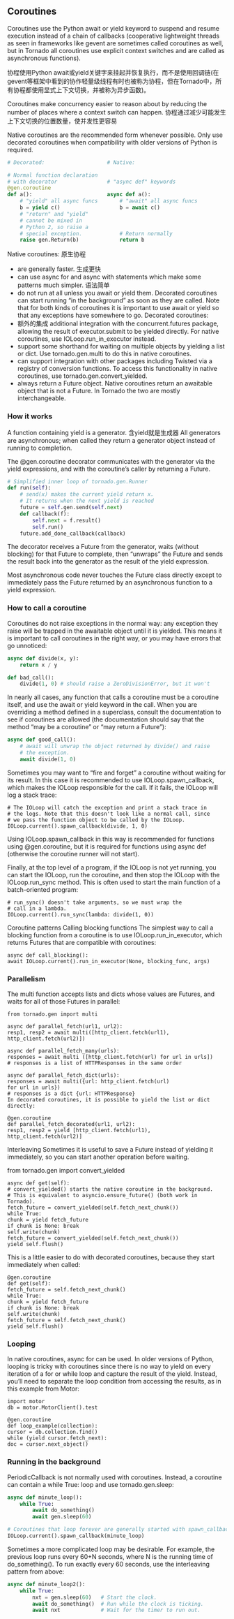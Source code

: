 ## Coroutines

Coroutines use the Python await or yield keyword to suspend and resume execution instead of a chain of callbacks (cooperative lightweight threads as seen in frameworks like gevent are sometimes called coroutines as well, but in Tornado all coroutines use explicit context switches and are called as asynchronous functions).

协程使用Python await或yield关键字来挂起并恢复执行，而不是使用回调链(在gevent等框架中看到的协作轻量级线程有时也被称为协程，但在Tornado中，所有协程都使用显式上下文切换，并被称为异步函数)。

Coroutines make concurrency easier to reason about by reducing the number of places where a context switch can happen.
协程通过减少可能发生上下文切换的位置数量，使并发性更容易

Native coroutines are the recommended form whenever possible. Only use decorated coroutines when compatibility with older versions of Python is required.

```python
# Decorated:                    # Native:

# Normal function declaration
# with decorator                # "async def" keywords
@gen.coroutine
def a():                        async def a():
    # "yield" all async funcs       # "await" all async funcs
    b = yield c()                   b = await c()
    # "return" and "yield"
    # cannot be mixed in
    # Python 2, so raise a
    # special exception.            # Return normally
    raise gen.Return(b)             return b

```

Native coroutines: 原生协程
 * are generally faster. 生成更快
 * can use async for and async with statements which make some patterns much simpler. 语法简单
 * do not run at all unless you await or yield them. Decorated coroutines can start running “in the background” as soon as they are called. Note that for both kinds of coroutines it is important to use await or yield so that any exceptions have somewhere to go.
Decorated coroutines:
  * 额外的集成 additional integration with the concurrent.futures package, allowing the result of executor.submit to be yielded directly. For native coroutines, use IOLoop.run_in_executor instead.
  * support some shorthand for waiting on multiple objects by yielding a list or dict. Use tornado.gen.multi to do this in native coroutines.
  * can support integration with other packages including Twisted via a registry of conversion functions. To access this functionality in native coroutines, use tornado.gen.convert_yielded.
  * always return a Future object. Native coroutines return an awaitable object that is not a Future. In Tornado the two are mostly interchangeable.

### How it works 

A function containing yield is a generator.  含yield就是生成器
All generators are asynchronous; when called they return a generator object instead of running to completion. 

The @gen.coroutine decorator communicates with the generator via the yield expressions, and with the coroutine’s caller by returning a Future.

```python
# Simplified inner loop of tornado.gen.Runner
def run(self):
    # send(x) makes the current yield return x.
    # It returns when the next yield is reached
    future = self.gen.send(self.next)
    def callback(f):
        self.next = f.result()
        self.run()
    future.add_done_callback(callback)
```

The decorator receives a Future from the generator, waits (without blocking) for that Future to complete, then “unwraps” the Future and sends the result back into the generator as the result of the yield expression.

Most asynchronous code never touches the Future class directly except to immediately pass the Future returned by an asynchronous function to a yield expression.

### How to call a coroutine
Coroutines do not raise exceptions in the normal way: any exception they raise will be trapped in the awaitable object until it is yielded.
This means it is important to call coroutines in the right way, or you may have errors that go unnoticed:

```python
async def divide(x, y):
    return x / y

def bad_call():
    divide(1, 0) # should raise a ZeroDivisionError, but it won't 
```

In nearly all cases, any function that calls a coroutine must be a coroutine itself, and use the await or yield keyword in the call. When you are overriding a method defined in a superclass, consult the documentation to see if coroutines are allowed (the documentation should say that the method “may be a coroutine” or “may return a Future”):

```python
async def good_call():
    # await will unwrap the object returned by divide() and raise
    # the exception.
    await divide(1, 0)
```
Sometimes you may want to “fire and forget” a coroutine without waiting for its result. In this case it is recommended to use IOLoop.spawn_callback, which makes the IOLoop responsible for the call. If it fails, the IOLoop will log a stack trace:

```
# The IOLoop will catch the exception and print a stack trace in
# the logs. Note that this doesn't look like a normal call, since
# we pass the function object to be called by the IOLoop.
IOLoop.current().spawn_callback(divide, 1, 0)
```


Using IOLoop.spawn_callback in this way is recommended for functions using @gen.coroutine, but it is required for functions using async def (otherwise the coroutine runner will not start).

Finally, at the top level of a program, if the IOLoop is not yet running, you can start the IOLoop, run the coroutine, and then stop the IOLoop with the IOLoop.run_sync method. This is often used to start the main function of a batch-oriented program:

```
# run_sync() doesn't take arguments, so we must wrap the
# call in a lambda.
IOLoop.current().run_sync(lambda: divide(1, 0))
```

Coroutine patterns
Calling blocking functions
The simplest way to call a blocking function from a coroutine is to use IOLoop.run_in_executor, which returns Futures that are compatible with coroutines:

```
async def call_blocking():
await IOLoop.current().run_in_executor(None, blocking_func, args)
```

### Parallelism
The multi function accepts lists and dicts whose values are Futures, and waits for all of those Futures in parallel:

```
from tornado.gen import multi

async def parallel_fetch(url1, url2):
resp1, resp2 = await multi([http_client.fetch(url1),
http_client.fetch(url2)])

async def parallel_fetch_many(urls):
responses = await multi ([http_client.fetch(url) for url in urls])
# responses is a list of HTTPResponses in the same order

async def parallel_fetch_dict(urls):
responses = await multi({url: http_client.fetch(url)
for url in urls})
# responses is a dict {url: HTTPResponse}
In decorated coroutines, it is possible to yield the list or dict directly:

@gen.coroutine
def parallel_fetch_decorated(url1, url2):
resp1, resp2 = yield [http_client.fetch(url1),
http_client.fetch(url2)]
```
Interleaving
Sometimes it is useful to save a Future instead of yielding it immediately, so you can start another operation before waiting.

from tornado.gen import convert_yielded
```
async def get(self):
# convert_yielded() starts the native coroutine in the background.
# This is equivalent to asyncio.ensure_future() (both work in Tornado).
fetch_future = convert_yielded(self.fetch_next_chunk())
while True:
chunk = yield fetch_future
if chunk is None: break
self.write(chunk)
fetch_future = convert_yielded(self.fetch_next_chunk())
yield self.flush()
```

This is a little easier to do with decorated coroutines, because they start immediately when called:

```
@gen.coroutine
def get(self):
fetch_future = self.fetch_next_chunk()
while True:
chunk = yield fetch_future
if chunk is None: break
self.write(chunk)
fetch_future = self.fetch_next_chunk()
yield self.flush()
```
### Looping
In native coroutines, async for can be used. In older versions of Python, looping is tricky with coroutines since there is no way to yield on every iteration of a for or while loop and capture the result of the yield. Instead, you’ll need to separate the loop condition from accessing the results, as in this example from Motor:
```
import motor
db = motor.MotorClient().test

@gen.coroutine
def loop_example(collection):
cursor = db.collection.find()
while (yield cursor.fetch_next):
doc = cursor.next_object()
```
### Running in the background
PeriodicCallback is not normally used with coroutines. Instead, a coroutine can contain a while True: loop and use tornado.gen.sleep:

```python
async def minute_loop():
    while True:
        await do_something()
        await gen.sleep(60)

# Coroutines that loop forever are generally started with spawn_callback().        
IOLoop.current().spawn_callback(minute_loop)

```

Sometimes a more complicated loop may be desirable. For example, the previous loop runs every 60+N seconds, where N is the running time of do_something(). To run exactly every 60 seconds, use the interleaving pattern from above:

```python
async def minute_loop2():
    while True:
        nxt = gen.sleep(60)   # Start the clock.
        await do_something()  # Run while the clock is ticking.
        await nxt             # Wait for the timer to run out.
```
